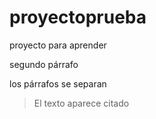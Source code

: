 # proyectoprueba
proyecto para aprender

segundo párrafo

los párrafos se separan
> El texto aparece citado
